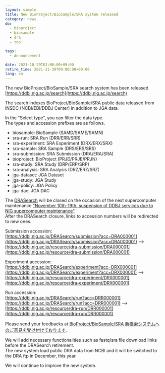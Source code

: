 ```yaml
---
layout: simple
title: New BioProject/BioSample/SRA system released
category: news
db:
  - bioproject
  - biosample
  - dra
  - top

tags:
  - Announcement

date: 2021-10-29T01:00:00+09:00
retire_time: 2021-11-30T09:00:00+09:00
lang: en
---
```


The new BioProject/BioSample/SRA search system has been released.   
[https://ddbj.nig.ac.jp/search](https://ddbj.nig.ac.jp/search)   

The search indexes BioProject/BioSample/SRA public data released from INSDC (NCBI/EBI/DDBJ Center) in addition to JGA data.

In the "Select type", you can filter the data type.   
The types and accession prefixes are as follows.   

* biosample: BioSample (SAMD/SAME/SAMN)
* sra-run: SRA Run (DRR/ERR/SRR)
* sra-experiment: SRA Experiment (DRX/ERX/SRX)
* sra-sample: SRA Sample (DRS/ERS/SRS)
* sra-submission: SRA Submission (DRA/ERA/SRA)
* bioproject: BioProject (PRJD/PRJE/PRJN)
* sra-study: SRA Study (DRP/ERP/SRP)
* sra-analysis: SRA Analysis (DRZ/ERZ/SRZ)
* jga-dataset: JGA Dataset
* jga-study: JGA Study
* jga-policy: JGA Policy
* jga-dac: JGA DAC

The [DRASearch](https://ddbj.nig.ac.jp/DRASearch/) will be closed on the occasion of the next supercomputer maintenance ["November 10th-19th, suspension of DDBJ services due to NIG supercomputer maintenance"](/news/ja/2021-10-15-e.html).    
After the DRASearch closure, links to accession numbers will be redirected to new ones.

Submission accession:    
[https://ddbj.nig.ac.jp/DRASearch/submission?acc=DRA000001](https://ddbj.nig.ac.jp/DRASearch/submission?acc=DRA000001)
-->
[https://ddbj.nig.ac.jp/resource/dra-submission/DRA000001](https://ddbj.nig.ac.jp/resource/dra-submission/DRA000001)

Experiment accession:    
[https://ddbj.nig.ac.jp/DRASearch/experiment?acc=DRX000001](https://ddbj.nig.ac.jp/DRASearch/experiment?acc=DRX000001)
-->
[https://ddbj.nig.ac.jp/resource/dra-experiment/DRX000001](https://ddbj.nig.ac.jp/resource/dra-experiment/DRX000001)

Run accession:    
[https://ddbj.nig.ac.jp/DRASearch/run?acc=DRR000001](https://ddbj.nig.ac.jp/DRASearch/run?acc=DRR000001)
-->
[https://ddbj.nig.ac.jp/resource/dra-run/DRR000001](https://ddbj.nig.ac.jp/resource/dra-run/DRR000001)

Please send your feedbacks at [BioProject/BioSample/SRA 新検索システムへのご意見を受け付けております](https://docs.google.com/forms/d/1VB6IIWbmiw3-wwLSliGWjKddd7FtbHAnFBiVt2-DDe0/edit).

We will add necessary functionalities such as fastq/sra file download links before the DRASearch retirement.   
The new system load public DRA data from NCBI and it will be switched to the DRA ftp in December, this year.

We will continue to improve the new system.




